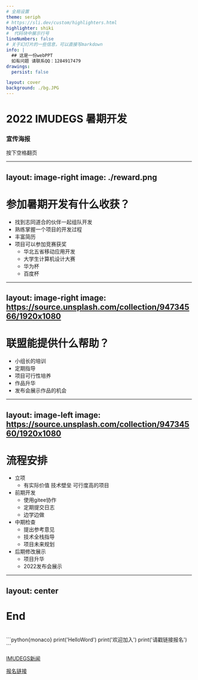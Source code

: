 ```yaml
---
# 全局设置
theme: seriph
# https://sli.dev/custom/highlighters.html
highlighter: shiki
#  代码块中展示行号
lineNumbers: false
# 关于幻灯片的一些信息，可以直接写markdown
info: |
  ## 这是一份webPPT
  如有问题 请联系QQ：1284917479
drawings:
  persist: false

layout: cover
background: ./bg.JPG
---
```


# 2022 IMUDEGS 暑期开发

### 宣传海报

<div class="pt-12">
  <span @click="$slidev.nav.next" class="px-2 py-1 rounded cursor-pointer" hover="bg-white bg-opacity-10">
    按下空格翻页 <carbon:arrow-right class="inline"/>
  </span>
</div>

---
layout: image-right
image: ./reward.png
---

# 参加暑期开发有什么收获？

 - 找到志同道合的伙伴一起组队开发
 - 熟练掌握一个项目的开发过程
 - 丰富简历
 - 项目可以参加竞赛获奖
   - 华北五省移动应用开发
   - 大学生计算机设计大赛
   - 华为杯
   - 百度杯

---
layout: image-right
image: https://source.unsplash.com/collection/94734566/1920x1080
---

# 联盟能提供什么帮助？

 - 小组长的培训
 - 定期指导
 - 项目可行性培养
 - 作品升华
 - 发布会展示作品的机会

---
layout: image-left
image: https://source.unsplash.com/collection/94734560/1920x1080
---

# 流程安排

 - 立项
   - 有实际价值 技术壁垒 可行度高的项目
 - 前期开发
   - 使用gitee协作
   - 定期提交日志
   - 边学边做
 - 中期检查
   - 提出参考意见
   - 技术全栈指导
   - 项目未来规划
 - 后期修改展示
   - 项目升华
   - 2022发布会展示

---
layout: center
---

# End

<br>
```python{monaco}
print('HelloWord')
print('欢迎加入')
print('请戳链接报名')
```
<br>

[IMUDEGS新闻]()

[报名链接](https://docs.qq.com/sheet/DS0NJWklCV3VKbUta)